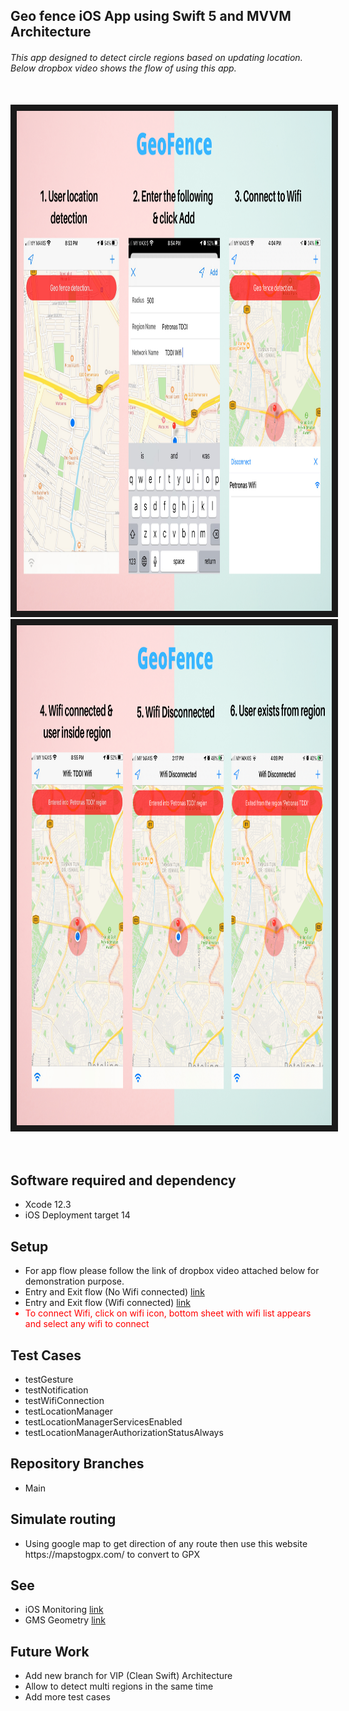 <h2> Geo fence iOS App using Swift 5 and MVVM Architecture </h2>
<h6> This app designed to detect circle regions based on updating location. Below dropbox video shows the flow of using this app. </h6>
</br>

<a href="https://www.dropbox.com/s/t7ne4fvwo8vo558/final%20record.mov?dl=0">
  <img src="https://github.com/KrishBaddi/GeoFenceApp/blob/main/Geo%20Fence%20Images/1.png" 
alt="IMAGE ALT TEXT HERE" width="1000" height="800" border="10" /></a>
  <img src="https://github.com/KrishBaddi/GeoFenceApp/blob/main/Geo%20Fence%20Images/2.png" 
alt="IMAGE ALT TEXT HERE" width="1000" height="800" border="10" />

</br>
</br>


</br>


<h2>Software required and dependency</h2>

<ul>
  <li>Xcode 12.3 </li>
  <li>iOS Deployment target 14 </li>
</ul>

<h2>Setup</h2>

<ul>
 <li> For app flow please follow the link of dropbox video attached below for demonstration purpose. </li>
<li> Entry and Exit flow (No Wifi connected) <a href="https://github.com/KrishBaddi/GeoFenceApp/blob/main/Geo%20Fence%20Images/Entry:Exit(No%20Wifi).mov">link</a></li>
<li> Entry and Exit flow (Wifi connected) <a href="https://github.com/KrishBaddi/GeoFenceApp/blob/main/Geo%20Fence%20Images/Entry:Exit(With%20Wifi).mov">link</a></li>
  
 <li style="color:red;">To connect Wifi, click on wifi icon, bottom sheet with wifi list appears and select any wifi to connect </li>


</ul>

<h2>Test Cases </h2>
<ul>
 <li>testGesture</li>
 <li>testNotification</li>
   <li>testWifiConnection</li>
   <li>testLocationManager</li>

   <li>testLocationManagerServicesEnabled</li>
 <li>testLocationManagerAuthorizationStatusAlways</li>

</ul>


<h2>Repository Branches</h2>
<ul>
 <li>Main</li>
</ul>



<h2>Simulate routing </h2>
<ul>
 <li>Using google map to get direction of any route then use this website https://mapstogpx.com/ to convert to GPX </li>
</ul>
<h2>See</h2>
<ul>
 <li> iOS Monitoring <a href="https://developer.apple.com/documentation/corelocation/monitoring_the_user_s_proximity_to_geographic_regions">link</a></li>
  <li> GMS Geometry <a href="https://developers.google.com/maps/documentation/ios-sdk/reference/group___geometry_utils.html#gaba958d3776d49213404af249419d0ffd">link</a></li>
</ul>

<h2>Future Work </h2>
<ul>
 <li>Add new branch for VIP (Clean Swift) Architecture </li>
   <li>Allow to detect multi regions in the same time </li>
   <li>Add more test cases </li>


</ul>




